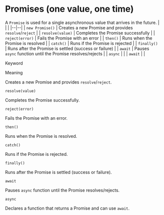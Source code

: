 # Promises (one value, one time)
A `Promise` is used for a single asynchronous value that arrives in the future.
|  |  |
|--|--|
| `new Promise()` | Creates a new Promise and provides `resolve`/`reject` |
| `resolve(value)` | Completes the Promise successfully |
| `reject(error)` | Fails the Promise with an error |
| `then()` | Runs when the Promise is resolved |
| `catch()` | Runs if the Promise is rejected |
| `finally()` | Runs after the Promise is settled (success or failure) |
| `await` | Pauses `async` function until the Promise resolves/rejects |
| `async` |  |
| `await` |  |

Keyword

Meaning

Creates a new Promise and provides `resolve`/`reject`.

`resolve(value)`

Completes the Promise successfully.

`reject(error)`

Fails the Promise with an error.

`then()`

Runs when the Promise is resolved.

`catch()`

Runs if the Promise is rejected.

`finally()`

Runs after the Promise is settled (success or failure).

`await`

Pauses `async` function until the Promise resolves/rejects.

`async`

Declares a function that returns a Promise and can use `await`.
<!--stackedit_data:
eyJoaXN0b3J5IjpbLTI2MDY4Mzk2Nl19
-->
